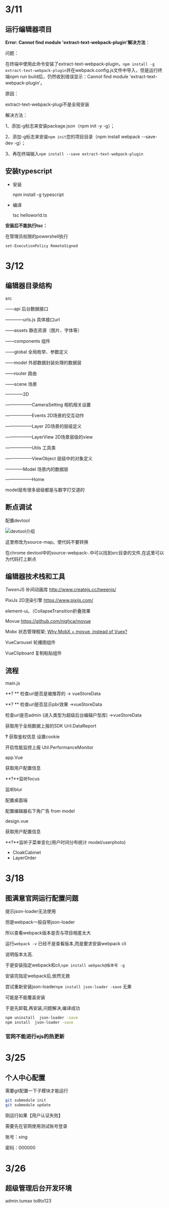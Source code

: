 

# 3/11

## 运行编辑器项目

**Error: Cannot find module 'extract-text-webpack-plugin'解决方法**：

问题：

在终端中使用此命令安装了extract-text-webpack-plugin，`npm install -g extract-text-webpack-plugin`并在webpack.config.js文件中导入，但是运行终端npm run build后，仍然收到错误显示：Cannot find module 'extract-text-webpack-plugin'。

 

原因：

extract-text-webpack-plugi不是全局安装

 

解决方法：

1、添加-g标志来安装package.json（npm init -y -g）；

2、添加-g标志来安装`npm init`您的项目目录（npm install webpack --save-dev -g）；

3、再在终端输入`npm install --save extract-text-webpack-plugin`

## 安装typescript

- 安装

  npm install -g typescript

- 编译

  tsc helloworld.ts

**安装后不能执行tsc：**

在管理员权限的powershell执行

`set-ExecutionPolicy RemoteSigned`

# 3/12

## 编辑器目录结构

src

——api 后台数据接口

————urls.js 具体接口url

——assets 静态资源（图片、字体等）

——components 组件

——global 全局枚举、参数定义

——model 外部数据封装处理的数据层

——router 路由

——scene 场景

————2D

——————CameraSetting 相机相关设置

——————Events 2D场景的交互动作

——————Layer 2D场景的层级定义

——————LayerView 2D场景层级的view

——————Utils 工具类

——————ViewObject 层级中的对象定义

————Model 场景内的数据层

——————Home

model层有很多层级都是与数字打交道的



## 断点调试

配置devtool

![devtool介绍](https://img-blog.csdn.net/20170628185455366?watermark/2/text/aHR0cDovL2Jsb2cuY3Nkbi5uZXQvbGl5aWp1bjQxMTQ=/font/5a6L5L2T/fontsize/400/fill/I0JBQkFCMA==/dissolve/70/gravity/SouthEast)

这里修改为source-map。使代码不要转换

在chrome devtool中的source-webpack-.中可以找到src目录的文件,在这里可以为代码打上断点

## 编辑器技术栈和工具

*Tween*JS 补间动画库 http://www.createjs.cc/tweenjs/

PixiJs 2D渲染引擎 https://www.pixijs.com/

element-ui。（CollapseTransition折叠效果

Movue https://github.com/nighca/movue

Mobx 状态管理框架; [Why MobX + movue, instead of Vuex?](https://github.com/nighca/movue/issues/8)

VueCarousel 轮播图组件

VueClipboard 复制粘贴组件

## 流程

main.js

**? ** 检查url是否是被推荐的 -> vueStoreData  

**? ** 检查url是否显示pbr效果 ->vueStoreData  

检查url是否admin (进入类型为超级后台编辑户型库) ->vueStoreData  

获取用于全局数据上报的SDK  Uril.DataReport

**?**  获取鉴权信息 设置cookie

开启性能监控上报 Util.PerformanceMonitor



app.Vue

获取用户配置信息

**?**监听focus

监听blur

配置桌面端

配置编辑器右下角广告 from model



design.vue

获取用户配置信息

**?**监听子菜单变化(用户时间分布统计 model/userphoto)



- CloakCabinet
- LayerOrder

# 3/18

## 图满意官网运行配置问题

提示json-loader无法使用

但是webpack一般自带json-loader

所以查看webpack版本是否与项目相差太大

运行`webpack -v` 已经不是查看版本,而是要求安装webpack cli

说明版本太高.

于是安装指定webpack和cli,`npm install webpack@版本号 -g`



安装完指定webpack后,依然无救

尝试重新安装json-loader`npm install json-loader -save` 无果

可能是不能覆盖安装

于是先卸载,再安装,问题解决,编译成功

```bash
npm uninstall  json-loader -save
npm install  json-loader -save
```



### 官网不能进行ejs的热更新

# 3/25

## 个人中心配置

需要git配置一下子模块才能运行

```bash
git submodule init
git submodule update
```

刚运行如果【用户认证失败】

需要先在官网使用测试账号登录

账号：xing

密码：000000

# 3/26

## 超级管理后台开发环境

admin.tumax
to8to123